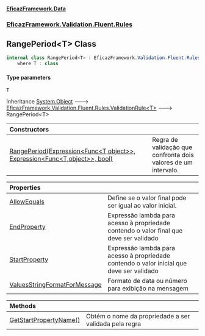 #### [EficazFramework.Data](EficazFrameworkData.md 'EficazFramework Data')
### [EficazFramework.Validation.Fluent.Rules](EficazFrameworkData.md#EficazFramework_Validation_Fluent_Rules 'EficazFramework.Validation.Fluent.Rules')
## RangePeriod&lt;T&gt; Class
```csharp
internal class RangePeriod<T> : EficazFramework.Validation.Fluent.Rules.ValidationRule<T>
    where T : class
```
#### Type parameters
<a name='EficazFramework_Validation_Fluent_Rules_RangePeriod_T__T'></a>
`T`  
  

Inheritance [System.Object](https://docs.microsoft.com/en-us/dotnet/api/System.Object 'System.Object') &#129106; [EficazFramework.Validation.Fluent.Rules.ValidationRule&lt;](ValidationRule_T_.md 'EficazFramework.Validation.Fluent.Rules.ValidationRule&lt;T&gt;')[T](RangePeriod_T_.md#EficazFramework_Validation_Fluent_Rules_RangePeriod_T__T 'EficazFramework.Validation.Fluent.Rules.RangePeriod&lt;T&gt;.T')[&gt;](ValidationRule_T_.md 'EficazFramework.Validation.Fluent.Rules.ValidationRule&lt;T&gt;') &#129106; RangePeriod&lt;T&gt;  

| Constructors | |
| :--- | :--- |
| [RangePeriod(Expression&lt;Func&lt;T,object&gt;&gt;, Expression&lt;Func&lt;T,object&gt;&gt;, bool)](RangePeriod_T__RangePeriod(Expression_Func_T_object___Expression_Func_T_object___bool).md 'EficazFramework.Validation.Fluent.Rules.RangePeriod&lt;T&gt;.RangePeriod(System.Linq.Expressions.Expression&lt;System.Func&lt;T,object&gt;&gt;, System.Linq.Expressions.Expression&lt;System.Func&lt;T,object&gt;&gt;, bool)') | Regra de validação que confronta dois valores de um intervalo.<br/> |

| Properties | |
| :--- | :--- |
| [AllowEquals](RangePeriod_T__AllowEquals.md 'EficazFramework.Validation.Fluent.Rules.RangePeriod&lt;T&gt;.AllowEquals') | Define se o valor final pode ser igual ao valor inicial.<br/> |
| [EndProperty](RangePeriod_T__EndProperty.md 'EficazFramework.Validation.Fluent.Rules.RangePeriod&lt;T&gt;.EndProperty') | Expressão lambda para acesso à propriedade contendo o valor final que deve ser validado<br/> |
| [StartProperty](RangePeriod_T__StartProperty.md 'EficazFramework.Validation.Fluent.Rules.RangePeriod&lt;T&gt;.StartProperty') | Expressão lambda para acesso à propriedade contendo o valor inicial que deve ser validado<br/> |
| [ValuesStringFormatForMessage](RangePeriod_T__ValuesStringFormatForMessage.md 'EficazFramework.Validation.Fluent.Rules.RangePeriod&lt;T&gt;.ValuesStringFormatForMessage') | Formato de data ou número para exibição na mensagem<br/> |

| Methods | |
| :--- | :--- |
| [GetStartPropertyName()](RangePeriod_T__GetStartPropertyName().md 'EficazFramework.Validation.Fluent.Rules.RangePeriod&lt;T&gt;.GetStartPropertyName()') | Obtém o nome da propriedade a ser validada pela regra<br/> |
